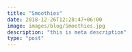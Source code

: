```yaml
---
title: "Smoothies"
date: 2018-12-26T12:28:47+06:00
image: images/blog/Smoothies.jpg
description: "this is meta description"
type: "post"
---
```


